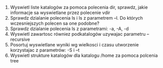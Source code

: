 1. Wyswietl liste katalogów za pomoca polecenia dir, sprawdz, jakie informacje sa wyswietlane przez polecenie vdir
2. Sprawdz dzialanie polecenia ls i ls z parametrem –l. Do których wczesniejszych polecen sa one podobne?
3. Sprawdz dzialanie polecenia ls z parametrami: -a, -A, -d
5. Wyswietl zawartosc równiez podkatalogów uzywajac parametru –recursive
6. Posortuj wyswietlane wyniki wg wielkosci i czasu utworzenie korzystajac z parametrów: -S i –t
7. Wyswietl strukture katalogów dla katalogu /home za pomoca polcenia tree
